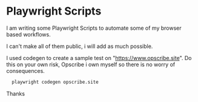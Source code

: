 # Playwright Scripts

I am writing some Playwright Scripts to automate some of my browser based workflows.

I can't make all of them public, i will add as much possible.

I used codegen to create a sample test on "https://www.opscribe.site". Do this on your own risk, Opscribe i own myself so there is no worry of consequences. 

```bash
  playwright codegen opscribe.site
```

Thanks
